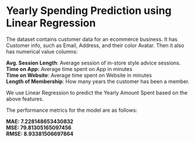 # Yearly Spending Prediction using Linear Regression

The dataset contains customer data for an ecommerce business. It has Customer info, such as Email, Address, and their color Avatar. Then it also has numerical value columns:

**Avg. Session Length**: Average session of in-store style advice sessions.<br />
**Time on App:** Average time spent on App in minutes<br />
**Time on Website**: Average time spent on Website in minutes<br />
**Length of Membership**: How many years the customer has been a member.<br />

We use Linear Regression to predict the Yearly Amount Spent based on the above features.

The performance metrics for the model are as follows:

**MAE:  7.228148653430832<br />
MSE:  79.81305165097456<br />
RMSE:  8.93381506697864**

